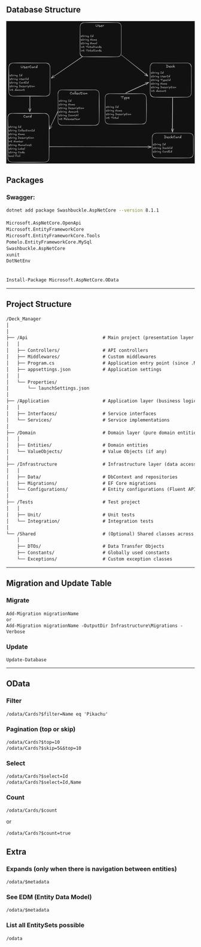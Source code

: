 ## Database Structure
![db_schema](.planning/db_schema.png)
 
 ## Packages

### Swagger:
```sh
dotnet add package Swashbuckle.AspNetCore --version 8.1.1

Microsoft.AspNetCore.OpenApi
Microsoft.EntityFrameworkCore
Microsoft.EntityFrameworkCore.Tools
Pomelo.EntityFrameworkCore.MySql
Swashbuckle.AspNetCore
xunit
DotNetEnv


Install-Package Microsoft.AspNetCore.OData

```

<hr />

## Project Structure

```txt
/Deck_Manager
│
│
├── /Api                            # Main project (presentation layer - Controllers)
│   │
│   ├── Controllers/                # API controllers
│   ├── Middlewares/                # Custom middlewares
│   ├── Program.cs                  # Application entry point (since .NET 6+)
│   ├── appsettings.json            # Application settings
│   │
│   └── Properties/
│       └── launchSettings.json
│
├── /Application                    # Application layer (business logic and services)
│   │
│   ├── Interfaces/                 # Service interfaces
│   └── Services/                   # Service implementations
│
├── /Domain                         # Domain layer (pure domain entities and rules)
│   │
│   ├── Entities/                   # Domain entities
│   └── ValueObjects/               # Value Objects (if any)
│
├── /Infrastructure                 # Infrastructure layer (data access, external integrations)
│   │
│   ├── Data/                       # DbContext and repositories
│   ├── Migrations/                 # EF Core migrations
│   └── Configurations/             # Entity configurations (Fluent API)
│
├── /Tests                          # Test project
│   │
│   ├── Unit/                       # Unit tests
│   └── Integration/                # Integration tests
│
└── /Shared                         # (Optional) Shared classes across projects
    │
    ├── DTOs/                       # Data Transfer Objects
    ├── Constants/                  # Globally used constants
    └── Exceptions/                 # Custom exception classes
```

<hr />

## Migration and Update Table

### Migrate
```ssh
Add-Migration migrationName
or
Add-Migration migrationName -OutputDir Infrastructure\Migrations -Verbose
```

### Update
```ssh
Update-Database
```

<hr />

## OData

### Filter
```
/odata/Cards?$filter=Name eq 'Pikachu'
```

### Pagination (top or skip)
```
/odata/Cards?$top=10
/odata/Cards?$skip=5&$top=10
```

### Select
```
/odata/Cards?$select=Id
/odata/Cards?$select=Id,Name
```

### Count
```
/odata/Cards/$count
```
or
```
/odata/Cards?$count=true
```

## Extra

### Expands (only when there is navigation between entities)
```
/odata/$metadata
```

### See EDM (Entity Data Model)
```
/odata/$metadata
```

### List all EntitySets possible
```
/odata
```